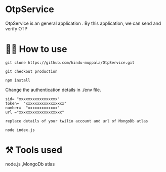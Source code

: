 # OtpService
OtpService is an general application . By this application, we can send and verify OTP
# 👨‍💻 How to use
```
git clone https://github.com/hindu-muppala/OtpService.git

```
```
git checkout production
```
```
npm install
```
Change the authentication details in ./env file.
```
sid= "xxxxxxxxxxxxxxxxx"
token=  "xxxxxxxxxxxxxxxxx"
number=  "xxxxxxxxxxxxx"
url ="xxxxxxxxxxxxxxxxxxx"

replace details of your twilio account and url of MongoDb atlas
```
```
node index.js
```
# :hammer_and_pick: Tools used
node.js ,MongoDb atlas


